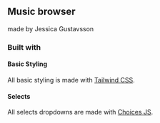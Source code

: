 ## Music browser
made by Jessica Gustavsson

### Built with
#### Basic Styling
All basic styling is made with [Tailwind CSS](https://tailwindcss.com/).
#### Selects
All selects dropdowns are made with [Choices JS](https://github.com/jshjohnson/Choices).